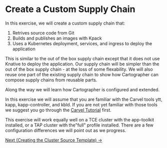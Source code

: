 # Create a Custom Supply Chain

In this exercise, we will create a custom supply chain that:

1. Retrives source code from Git
1. Builds and publishes an images with Kpack
1. Uses a Kubernetes deployment, services, and ingress to deploy the application

This is similar to the out of the box supply chain except that it does not use Knative to deploy the application.
Our supply chain will be simpler than the out of the box supply chain - at the loss of some flexability.
We will also reuse one part of the existing supply chain to show how Cartographer can compose supply
chains from reusable parts.

Along the way we will learn how Cartographer is configured and extended.

In this exercise we will assume that you are familiar with the Carvel tools ytt, kapp, kapp-controller, and kbld.
If you are not yet familiar with those tools we suggest you go through the
[Carvel Tutorial](../90-Carvel/README.md) first.

This exercise will work equally well on a TCE cluster with the app-toolkit installed, or a TAP cluster
with the"full" profile installed. There are a few configuration differences we will point out as we progress.

[Next (Creating the Cluster Source Template) -&gt;](01-ClusterSourceTemplate.md)
